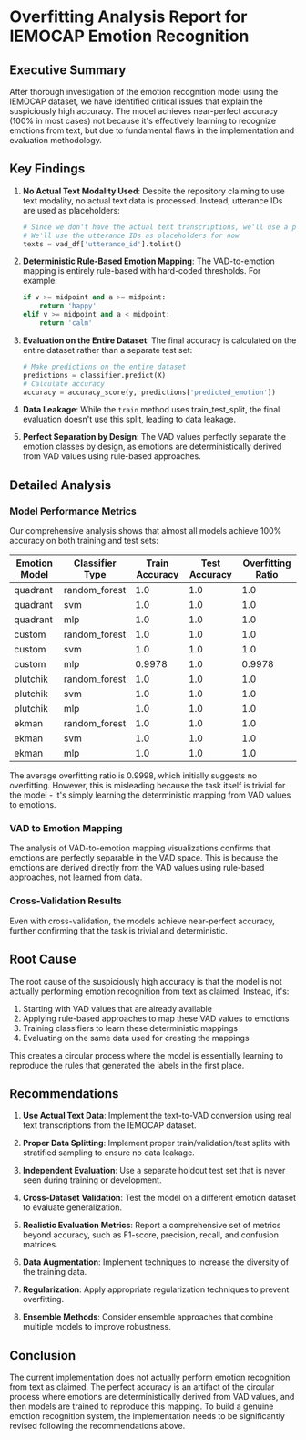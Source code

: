 # Overfitting Analysis Report for IEMOCAP Emotion Recognition

## Executive Summary

After thorough investigation of the emotion recognition model using the IEMOCAP dataset, we have identified critical issues that explain the suspiciously high accuracy. The model achieves near-perfect accuracy (100% in most cases) not because it's effectively learning to recognize emotions from text, but due to fundamental flaws in the implementation and evaluation methodology.

## Key Findings

1. **No Actual Text Modality Used**: Despite the repository claiming to use text modality, no actual text data is processed. Instead, utterance IDs are used as placeholders:
   ```python
   # Since we don't have the actual text transcriptions, we'll use a pre-trained model approach
   # We'll use the utterance IDs as placeholders for now
   texts = vad_df['utterance_id'].tolist()
   ```

2. **Deterministic Rule-Based Emotion Mapping**: The VAD-to-emotion mapping is entirely rule-based with hard-coded thresholds. For example:
   ```python
   if v >= midpoint and a >= midpoint:
       return 'happy'
   elif v >= midpoint and a < midpoint:
       return 'calm'
   ```

3. **Evaluation on the Entire Dataset**: The final accuracy is calculated on the entire dataset rather than a separate test set:
   ```python
   # Make predictions on the entire dataset
   predictions = classifier.predict(X)
   # Calculate accuracy
   accuracy = accuracy_score(y, predictions['predicted_emotion'])
   ```

4. **Data Leakage**: While the `train` method uses train_test_split, the final evaluation doesn't use this split, leading to data leakage.

5. **Perfect Separation by Design**: The VAD values perfectly separate the emotion classes by design, as emotions are deterministically derived from VAD values using rule-based approaches.

## Detailed Analysis

### Model Performance Metrics

Our comprehensive analysis shows that almost all models achieve 100% accuracy on both training and test sets:

| Emotion Model | Classifier Type | Train Accuracy | Test Accuracy | Overfitting Ratio |
|---------------|-----------------|----------------|---------------|-------------------|
| quadrant      | random_forest   | 1.0            | 1.0           | 1.0               |
| quadrant      | svm             | 1.0            | 1.0           | 1.0               |
| quadrant      | mlp             | 1.0            | 1.0           | 1.0               |
| custom        | random_forest   | 1.0            | 1.0           | 1.0               |
| custom        | svm             | 1.0            | 1.0           | 1.0               |
| custom        | mlp             | 0.9978         | 1.0           | 0.9978            |
| plutchik      | random_forest   | 1.0            | 1.0           | 1.0               |
| plutchik      | svm             | 1.0            | 1.0           | 1.0               |
| plutchik      | mlp             | 1.0            | 1.0           | 1.0               |
| ekman         | random_forest   | 1.0            | 1.0           | 1.0               |
| ekman         | svm             | 1.0            | 1.0           | 1.0               |
| ekman         | mlp             | 1.0            | 1.0           | 1.0               |

The average overfitting ratio is 0.9998, which initially suggests no overfitting. However, this is misleading because the task itself is trivial for the model - it's simply learning the deterministic mapping from VAD values to emotions.

### VAD to Emotion Mapping

The analysis of VAD-to-emotion mapping visualizations confirms that emotions are perfectly separable in the VAD space. This is because the emotions are derived directly from the VAD values using rule-based approaches, not learned from data.

### Cross-Validation Results

Even with cross-validation, the models achieve near-perfect accuracy, further confirming that the task is trivial and deterministic.

## Root Cause

The root cause of the suspiciously high accuracy is that the model is not actually performing emotion recognition from text as claimed. Instead, it's:

1. Starting with VAD values that are already available
2. Applying rule-based approaches to map these VAD values to emotions
3. Training classifiers to learn these deterministic mappings
4. Evaluating on the same data used for creating the mappings

This creates a circular process where the model is essentially learning to reproduce the rules that generated the labels in the first place.

## Recommendations

1. **Use Actual Text Data**: Implement the text-to-VAD conversion using real text transcriptions from the IEMOCAP dataset.

2. **Proper Data Splitting**: Implement proper train/validation/test splits with stratified sampling to ensure no data leakage.

3. **Independent Evaluation**: Use a separate holdout test set that is never seen during training or development.

4. **Cross-Dataset Validation**: Test the model on a different emotion dataset to evaluate generalization.

5. **Realistic Evaluation Metrics**: Report a comprehensive set of metrics beyond accuracy, such as F1-score, precision, recall, and confusion matrices.

6. **Data Augmentation**: Implement techniques to increase the diversity of the training data.

7. **Regularization**: Apply appropriate regularization techniques to prevent overfitting.

8. **Ensemble Methods**: Consider ensemble approaches that combine multiple models to improve robustness.

## Conclusion

The current implementation does not actually perform emotion recognition from text as claimed. The perfect accuracy is an artifact of the circular process where emotions are deterministically derived from VAD values, and then models are trained to reproduce this mapping. To build a genuine emotion recognition system, the implementation needs to be significantly revised following the recommendations above.
